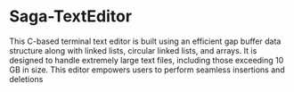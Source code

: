 # Saga-TextEditor
This C-based terminal text editor is built using an efficient gap buffer data structure along with linked lists, circular linked lists, and arrays. It is designed to handle extremely large text files, including those exceeding 10 GB in size. This editor empowers users to perform seamless insertions and deletions
